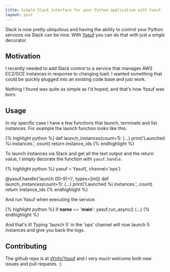 ```yaml
---
title: Simple Slack interface for your Python application with Yasuf
layout: post
---
```


Slack is now pretty ubiquitous and having the ability to control your Python services via Slack can be nice. With [Yasuf](https://github.com/sYnfo/Yasuf) you can do that with just a single decorator.

## Motivation
I recently needed to add Slack control to a service that manages AWS EC2/GCE instances in response to changing load. I wanted something that could be quickly plugged into an existing code base and just work.

Nothing I found was quite as simple as I'd hoped, and that's how Yasuf was born.

## Usage
In my specific case I have a few functions that launch, terminate and list instances. For example the launch function looks like this:

{% highlight python %}
def launch_instances(count=1):
    (...)
    print('Launched %i instances.', count)
    return instance_ids
{% endhighlight %}

To launch instances via Slack and get all the text output and the return value, I simply decorate the function with `yasuf.handle`.

{% highlight python %}
yasuf = Yasuf(<slack-token>, channel='ops')

@yasuf.handle('launch ([0-9]+)', types=[int])
def launch_instances(count=1):
    (...)
    print('Launched %i instances.', count)
    return instance_ids
{% endhighlight %}

And run Yasuf when executing the service.

{% highlight python %}
if __name__ == '__main__':
    yasuf.run_async()
    (...)
{% endhighlight %}

And that's it! Typing 'launch 5' in the 'ops' channel will now launch 5 instances and give you back the logs.

## Contributing
The github repo is at [sYnfo/Yasuf](https://github.com/sYnfo/Yasuf) and I very much welcome both new issues and pull requests. :)
